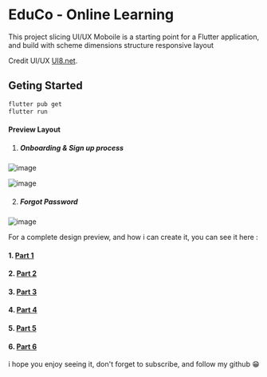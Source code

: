 # EduCo - Online Learning

This project slicing UI/UX Moboile is a starting point for a Flutter application, and build with scheme dimensions structure responsive layout

Credit UI/UX [UI8.net](https://ui8.net/pixel-navy-agency/products/educo-e-learning-app-ui-kit).

## Geting Started


```bash
flutter pub get
flutter run
```

#### Preview Layout

1. ##### Onboarding & Sign up process
![image](https://github.com/nurd0tid/EduCo/assets/48532204/6f3dc646-ae7a-454a-bb78-ff8c3e0fc436)

![image](https://github.com/nurd0tid/EduCo/assets/48532204/cce66f7e-1009-419b-89b8-08ef39b00a26)

2. ##### Forgot Password
![image](https://github.com/nurd0tid/EduCo/assets/48532204/17295771-77ec-4962-8e14-80bee23c24a4)


For a complete design preview, and how i can create it, you can see it here :

#### 1. [Part 1](https://www.youtube.com/watch?v=05pp4_nf7tE)
#### 2. [Part 2](https://youtube.com/live/w0GkS9uB1-A)
#### 3. [Part 3](https://youtube.com/live/smJclMEF2Is)
#### 4. [Part 4](https://www.youtube.com/live/oI0kxxEDyKA)
#### 5. [Part 5](https://youtube.com/live/OSYzQQBfmNg)
#### 6. [Part 6](https://www.youtube.com/watch?v=JdByioXhWTk)

i hope you enjoy seeing it, don't  forget to subscribe, and follow my github 😁